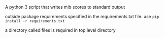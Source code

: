 A python 3 script that writes mlb scores to standard output

outside package requirements specified in the requirements.txt file. use `pip install -r requirements.txt`

a directory called files is required in top level directory